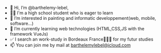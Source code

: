 - 👋 Hi, I’m @barthelemy-lebel, 
- 👨‍🎓 I'm a high school student who is eager to learn
- 👀 I’m interested in painting and informatic developpement(web, mobile, software...)
- 📖 I’m currently learning web technologies (HTML,CSS,JS with the framework VueJs)
- ✅ I search an work-study in Bordeaux France🐓🇫🇷 for my futur studies
- 📫 You can join me by mail at barthelemylebel@icloud.com

<!---
barthelemy-lebel/barthelemy-lebel is a ✨ special ✨ repository because its `README.md` (this file) appears on your GitHub profile.
You can click the Preview link to take a look at your changes.
--->
